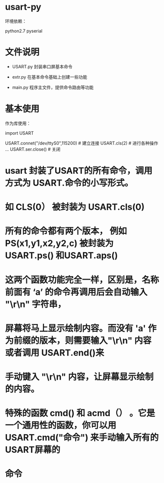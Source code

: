 usart-py
========

环境依赖：

   python2.7
   pyserial



文件说明
=============

* USART.py 封装串口屏基本命令

* extr.py 在基本命令基础上创建一些功能

* main.py 程序主文件，提供命令路由等功能

基本使用
=================

作为库使用：

import USART

USART.connet("/dev/ttyS0",115200)  # 建立连接
USART.cls(2)                       # 进行各种操作
...
USART.ser.close() # 关闭




# usart 封装了USART的所有命令，调用方式为 USART.命令的小写形式。
# 如 CLS(0） 被封装为 USART.cls(0) 
# 所有的命令都有两个版本，  例如PS(x1,y1,x2,y2,c) 被封装为 USART.ps() 和USART.aps()
# 这两个函数功能完全一样，区别是，名称前面有 ‘a’ 的命令再调用后会自动输入 "\r\n" 字符串，
# 屏幕将马上显示绘制内容。而没有 'a' 作为前缀的版本，则需要输入"\r\n" 内容或者调用 USART.end()来
# 手动键入 "\r\n" 内容，让屏幕显示绘制的内容。

# 特殊的函数 cmd() 和 acmd（） 。它是一个通用性的函数，你可以用USART.cmd("命令") 来手动输入所有的USART屏幕的
# 命令


